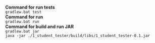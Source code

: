 **Command for run tests**</br>
```gradlew.bat test```</br>
**Command for run**</br>
```gradlew.bat run```</br>
**Command for build and run JAR**</br>
```gradlew.bat jar```</br>
```java -jar ./1_student_tester/build/libs/1_student_tester-0.1.jar```